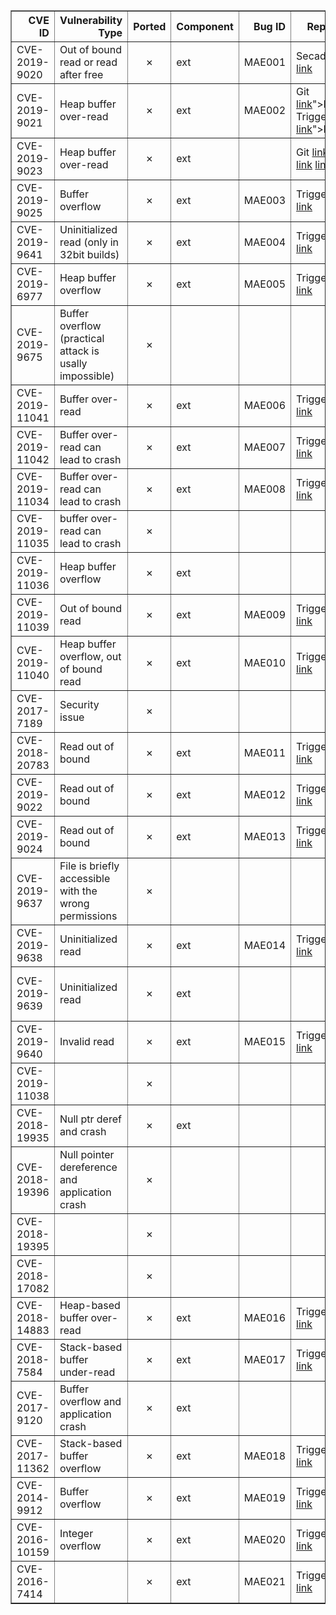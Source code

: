 <table border="1" class="dataframe">
  <thead>
    <tr style="text-align: right;">
      <th>CVE ID</th>
      <th>Vulnerability Type</th>
      <th>Ported</th>
      <th>Component</th>
      <th>Bug ID</th>
      <th>Report</th>
      <th>Fix</th>
      <th>Notes</th>
    </tr>
  </thead>
  <tbody>
    <tr>
      <td>CVE-2019-9020</td>
      <td>Out of bound read or read after free</td>
      <td><center>&#10007;</center></td>
      <td>ext</td>
      <td>MAE001</td>
      <td>Secadv  <a href="https://security.netapp.com/advisory/ntap-20190321-0001/">link</a></td>
      <td>Fix <a href="https://bugs.php.net/bug.php?id=77242">link</a></td>
      <td></td>
    </tr>
    <tr>
      <td>CVE-2019-9021</td>
      <td>Heap buffer over-read</td>
      <td><center>&#10007;</center></td>
      <td>ext</td>
      <td>MAE002</td>
      <td>Git <a href="<a href="https://bugs.php.net/bug.php?id=77247">link</a>">link</a> Trigger <a href="<a href="https://bugs.php.net/bug.php?id=77247">link</a>">link</a></td>
      <td></td>
      <td></td>
    </tr>
    <tr>
      <td>CVE-2019-9023</td>
      <td>Heap buffer over-read</td>
      <td><center>&#10007;</center></td>
      <td>ext</td>
      <td></td>
      <td>Git <a href="http://git.php.net/?p=php-src.git;a=blobdiff;f=ext/mbstring/oniguruma/regparse.c;h=252ca187120238a77055ca51b40f7e5f14250d9c;hp=d2925f1e81b0bb827db02b260cca1058355135d2;hb=20407d06ca3cb5eeb10f876a812b40c381574bcc;hpb=a918020c03880e12ac9f38e11a4a3789491a5f85,Git">link</a> <a href="http://git.php.net/?p=php-src.git;a=commit;h=9d6c59eeea88a3e9d7039cb4fed5126ef704593a,Git">link</a> <a href="http://git.php.net/?p=php-src.git;a=commitdiff;h=28362ed4fae6969b5a8878591a5a06eadf114e03;hp=20407d06ca3cb5eeb10f876a812b40c381574bcc">link</a></td>
      <td></td>
      <td>ext/mbstring/oniguruma folder not present anymore.</td>
    </tr>
    <tr>
      <td>CVE-2019-9025</td>
      <td>Buffer overflow</td>
      <td><center>&#10007;</center></td>
      <td>ext</td>
      <td>MAE003</td>
      <td>Trigger <a href="https://bugs.php.net/bug.php?id=77381">link</a></td>
      <td>Fix <a href="http://git.php.net/?p=php-src.git;a=blobdiff;f=ext/mbstring/php_mbregex.c;h=85219b00e4f0300fce747f42f363608adce01fd4;hp=68922b696653af386a8b5faca06ff99d66e0f75a;hb=e617f03066ce81d26f56c06d6bd7787c7de08703;hpb=e40027ef0f508be87b323f61532cea0104212b53">link</a></td>
      <td></td>
    </tr>
    <tr>
      <td>CVE-2019-9641</td>
      <td>Uninitialized read (only in 32bit builds)</td>
      <td><center>&#10007;</center></td>
      <td>ext</td>
      <td>MAE004</td>
      <td>Trigger <a href="https://bugs.php.net/bug.php?id=77509">link</a></td>
      <td>Fix <a href="https://bugs.php.net/bug.php?id=77509">link</a></td>
      <td></td>
    </tr>
    <tr>
      <td>CVE-2019-6977</td>
      <td>Heap buffer overflow</td>
      <td><center>&#10007;</center></td>
      <td>ext</td>
      <td>MAE005</td>
      <td>Trigger <a href="https://bugs.php.net/bug.php?id=77270">link</a></td>
      <td>Fix <a href="http://git.php.net/?p=php-src.git;a=blobdiff;f=ext/gd/libgd/gd_color.c;h=e6f539bc75b5520001fbad71fda977d7c5fdd96c;hp=a4e56b1c40157b7f9334967bcd101f63a47f919b;hb=7a12dad4dd6c370835b13afae214b240082c7538;hpb=1cc2182bcc81e185c14837e659d12b268cb99d63">link</a></td>
      <td></td>
    </tr>
    <tr>
      <td>CVE-2019-9675</td>
      <td>Buffer overflow (practical attack is usally impossible)</td>
      <td><center>&#10007;</center></td>
      <td></td>
      <td></td>
      <td></td>
      <td></td>
      <td><a href="https://www.php.net/ChangeLog-7.php">link</a></td>
    </tr>
    <tr>
      <td>CVE-2019-11041</td>
      <td>Buffer over-read</td>
      <td><center>&#10007;</center></td>
      <td>ext</td>
      <td>MAE006</td>
      <td>Trigger <a href="https://bugs.php.net/bug.php?id=78222">link</a></td>
      <td>Fix <a href="http://git.php.net/?p=php-src.git;a=blobdiff;f=ext/exif/exif.c;h=aa272c1d2b2df09593f7d2b98b46f4c64f2f0bfb;hp=e04290376ce57cdcc1c7e1dfad9f323d8cfb98bb;hb=f22101c8308669bb63c03a73a2cac2408d844f38;hpb=d561a998c9313749ad2b488685e5c2bec661bc69">link</a></td>
      <td></td>
    </tr>
    <tr>
      <td>CVE-2019-11042</td>
      <td>Buffer over-read can lead to crash</td>
      <td><center>&#10007;</center></td>
      <td>ext</td>
      <td>MAE007</td>
      <td>Trigger <a href="https://bugs.php.net/bug.php?id=78256">link</a></td>
      <td>Fix <a href="https://bugs.php.net/bug.php?id=78256">link</a></td>
      <td></td>
    </tr>
    <tr>
      <td>CVE-2019-11034</td>
      <td>Buffer over-read can lead to crash</td>
      <td><center>&#10007;</center></td>
      <td>ext</td>
      <td>MAE008</td>
      <td>Trigger <a href="https://bugs.php.net/bug.php?id=78256">link</a></td>
      <td>Fix <a href="http://git.php.net/?p=php-src.git;a=blobdiff;f=ext/exif/exif.c;h=0b5bb5ae2123989a28b2112ab5506777083ad9d5;hp=fe89b854711879274555bdc762ea6e7fa518fa59;hb=f3aefc6d071b807ddacae0a0bc49f09c38e18490;hpb=0ecac37c40a27ffbd59f34b5920735ee0b7f994c">link</a></td>
      <td></td>
    </tr>
    <tr>
      <td>CVE-2019-11035</td>
      <td>buffer over-read can lead to crash</td>
      <td><center>&#10007;</center></td>
      <td></td>
      <td></td>
      <td></td>
      <td></td>
      <td></td>
    </tr>
    <tr>
      <td>CVE-2019-11036</td>
      <td>Heap buffer overflow</td>
      <td><center>&#10007;</center></td>
      <td>ext</td>
      <td></td>
      <td></td>
      <td></td>
      <td>File has changed since then.</td>
    </tr>
    <tr>
      <td>CVE-2019-11039</td>
      <td>Out of bound read</td>
      <td><center>&#10007;</center></td>
      <td>ext</td>
      <td>MAE009</td>
      <td>Trigger <a href="https://bugs.php.net/bug.php?id=77950">link</a></td>
      <td>Fix <a href="http://git.php.net/?p=php-src.git;a=blobdiff;f=ext/iconv/iconv.c;h=b4a2abe08d9a02e9e6c07f51a8f4ebe895f0d003;hp=f86d0ae031987a12d45b9c10efc255f58262966b;hb=7cf7148a8f8f4f55fb04de2a517d740bb6253eac;hpb=ed6dee9a198c904ad5e03113e58a2d2c200f5184">link</a></td>
      <td></td>
    </tr>
    <tr>
      <td>CVE-2019-11040</td>
      <td>Heap buffer overflow, out of bound read</td>
      <td><center>&#10007;</center></td>
      <td>ext</td>
      <td>MAE010</td>
      <td>Trigger <a href="https://bugs.php.net/bug.php?id=77950">link</a></td>
      <td>Fix <a href="http://git.php.net/?p=php-src.git;a=blobdiff;f=ext/exif/exif.c;h=605b37923f888d320a87947a58f19fd2122475e8;hp=d174def80c1355fc54d09a0ae754ced64d85768d;hb=73ff4193be24192c894dc0502d06e2b2db35eefb;hpb=16e037bd46359a31f218ee220ff09f1c3270e489">link</a></td>
      <td></td>
    </tr>
    <tr>
      <td>CVE-2017-7189</td>
      <td>Security issue</td>
      <td><center>&#10007;</center></td>
      <td></td>
      <td></td>
      <td></td>
      <td></td>
      <td>Bug report marked as private.</td>
    </tr>
    <tr>
      <td>CVE-2018-20783</td>
      <td>Read out of bound</td>
      <td><center>&#10007;</center></td>
      <td>ext</td>
      <td>MAE011</td>
      <td>Trigger <a href="https://bugs.php.net/bug.php?id=77143">link</a></td>
      <td>Fix <a href="http://git.php.net/?p=php-src.git;a=blobdiff;f=ext/phar/phar.c;h=47ff8cd790730dbc3520e47faa86327e2987a238;hp=780be432570e80dd34c1a9c217ef87ade22bf136;hb=48f0f73f75c0059ba5d9b73cb4e5faeeaea49c47;hpb=7edc639b9ff1c3576773d79d016abbeed1f93846">link</a></td>
      <td></td>
    </tr>
    <tr>
      <td>CVE-2019-9022</td>
      <td>Read out of bound</td>
      <td><center>&#10007;</center></td>
      <td>ext</td>
      <td>MAE012</td>
      <td>Trigger <a href="https://bugs.php.net/bug.php?id=77369">link</a></td>
      <td>Fix <a href="http://git.php.net/?p=php-src.git;a=commitdiff;h=8d3dfabef459fe7815e8ea2fd68753fd17859d7b;hp=31f59e1f3074ab344b473dde6077a6844ca87264">link</a></td>
      <td></td>
    </tr>
    <tr>
      <td>CVE-2019-9024</td>
      <td>Read out of bound</td>
      <td><center>&#10007;</center></td>
      <td>ext</td>
      <td>MAE013</td>
      <td>Trigger <a href="https://bugs.php.net/bug.php?id=77380">link</a></td>
      <td>Fix <a href="http://git.php.net/?p=php-src.git;a=blobdiff;f=ext/xmlrpc/libxmlrpc/base64.c;h=a4fa19327b76dc43880934bfd703500aeae35c52;hp=5ebdf31f7adeb9fd5f9f69b37d86ce22e4d05ce4;hb=1cc2182bcc81e185c14837e659d12b268cb99d63;hpb=28362ed4fae6969b5a8878591a5a06eadf114e03">link</a></td>
      <td></td>
    </tr>
    <tr>
      <td>CVE-2019-9637</td>
      <td>File is briefly accessible with the wrong permissions</td>
      <td><center>&#10007;</center></td>
      <td></td>
      <td></td>
      <td></td>
      <td></td>
      <td>??? Not sure how to find trigger condition in system.</td>
    </tr>
    <tr>
      <td>CVE-2019-9638</td>
      <td>Uninitialized read</td>
      <td><center>&#10007;</center></td>
      <td>ext</td>
      <td>MAE014</td>
      <td>Trigger <a href="https://bugs.php.net/bug.php?id=77563">link</a></td>
      <td>Fix <a href="http://git.php.net/?p=php-src.git;a=blobdiff;f=ext/exif/exif.c;h=fe89b854711879274555bdc762ea6e7fa518fa59;hp=ea88a8f115e8a366f5f7419a01b1acf58260d420;hb=8ac6fee8562533a15db90062117210ed28b44fea;hpb=5f0e62a3e5b525163e538aaab0161c2c8c5d057b">link</a></td>
      <td></td>
    </tr>
    <tr>
      <td>CVE-2019-9639</td>
      <td>Uninitialized read</td>
      <td><center>&#10007;</center></td>
      <td>ext</td>
      <td></td>
      <td></td>
      <td></td>
      <td>In the same patch as bugMAE014 but somehow the fix isn't there anymore.</td>
    </tr>
    <tr>
      <td>CVE-2019-9640</td>
      <td>Invalid read</td>
      <td><center>&#10007;</center></td>
      <td>ext</td>
      <td>MAE015</td>
      <td>Trigger <a href="https://bugs.php.net/bug.php?id=77540">link</a></td>
      <td>Fix <a href="http://git.php.net/?p=php-src.git;a=blobdiff;f=ext/exif/exif.c;h=ea88a8f115e8a366f5f7419a01b1acf58260d420;hp=b4563927a5058e93ad55074fe367e4bac0ef987e;hb=5f0e62a3e5b525163e538aaab0161c2c8c5d057b;hpb=5e824a88d073d282c4f358f186cb87ddc284f83d">link</a></td>
      <td></td>
    </tr>
    <tr>
      <td>CVE-2019-11038</td>
      <td></td>
      <td><center>&#10007;</center></td>
      <td></td>
      <td></td>
      <td></td>
      <td></td>
      <td>Bug in graphical extension.</td>
    </tr>
    <tr>
      <td>CVE-2018-19935</td>
      <td>Null ptr deref and crash</td>
      <td><center>&#10007;</center></td>
      <td>ext</td>
      <td></td>
      <td></td>
      <td></td>
      <td>Code not present anymore.</td>
    </tr>
    <tr>
      <td>CVE-2018-19396</td>
      <td>Null pointer dereference and application crash</td>
      <td><center>&#10007;</center></td>
      <td></td>
      <td></td>
      <td></td>
      <td></td>
      <td>??? Not sure how to find trigger condition in system.</td>
    </tr>
    <tr>
      <td>CVE-2018-19395</td>
      <td></td>
      <td><center>&#10007;</center></td>
      <td></td>
      <td></td>
      <td></td>
      <td></td>
      <td>??? Not sure how to find trigger condition in system.</td>
    </tr>
    <tr>
      <td>CVE-2018-17082</td>
      <td></td>
      <td><center>&#10007;</center></td>
      <td></td>
      <td></td>
      <td></td>
      <td></td>
      <td>Bug in component Apache2.</td>
    </tr>
    <tr>
      <td>CVE-2018-14883</td>
      <td>Heap-based buffer over-read</td>
      <td><center>&#10007;</center></td>
      <td>ext</td>
      <td>MAE016</td>
      <td>Trigger <a href="https://bugs.php.net/bug.php?id=76423">link</a></td>
      <td>Fix <a href="http://git.php.net/?p=php-src.git;a=blobdiff;f=ext/exif/exif.c;h=1147980f7730de0dfd13904a2ea6461bbf4eded8;hp=e535278fc9664f5b7e5ddcdb6baec07426b8efd6;hb=1baeae42703f9b2ec21fff787146eeca08d45535;hpb=fe3d53f4437718fad63850695970dddd63144af5">link</a></td>
      <td></td>
    </tr>
    <tr>
      <td>CVE-2018-7584</td>
      <td>Stack-based buffer under-read</td>
      <td><center>&#10007;</center></td>
      <td>ext</td>
      <td>MAE017</td>
      <td>Trigger <a href="https://bugs.php.net/bug.php?id=75981">link</a></td>
      <td>Fix <a href="http://git.php.net/?p=php-src.git;a=blobdiff;f=ext/standard/http_fopen_wrapper.c;h=75d21c0761658cf32ac8960eb47bd9ec1d2cfa52;hp=f6b0368d4ef423efbc366b29214f1f69e8ad3878;hb=7cf491b661ee57a11b79f99416c6296bae2f27a0;hpb=8354a831031167c715898a8af09a2a743784ab6b">link</a></td>
      <td></td>
    </tr>
    <tr>
      <td>CVE-2017-9120</td>
      <td>Buffer overflow and application crash</td>
      <td><center>&#10007;</center></td>
      <td>ext</td>
      <td></td>
      <td></td>
      <td></td>
      <td>Fix isn't even in the code.</td>
    </tr>
    <tr>
      <td>CVE-2017-11362</td>
      <td>Stack-based buffer overflow</td>
      <td><center>&#10007;</center></td>
      <td>ext</td>
      <td>MAE018</td>
      <td>Trigger <a href="https://bugs.php.net/bug.php?id=74603">link</a></td>
      <td>Fix <a href="http://git.php.net/?p=php-src.git;a=commitdiff;h=95c4564f939c916538579ef63602a3cd31941c51;hp=9c5717d0decd56710129a5599fe5d38f82a7bab2">link</a></td>
      <td></td>
    </tr>
    <tr>
      <td>CVE-2014-9912</td>
      <td>Buffer overflow</td>
      <td><center>&#10007;</center></td>
      <td>ext</td>
      <td>MAE019</td>
      <td>Trigger <a href="https://bugs.php.net/bug.php?id=67397">link</a></td>
      <td>Fix <a href="http://git.php.net/?p=php-src.git;a=blobdiff;f=ext/intl/locale/locale_methods.c;h=0597182bdc69ea3c089fb269d8be7758d2daa57d;hp=8eb663cb167d6044f6051a3e2fd9952c3c213982;hb=2a29add9e41cf98eb516be6bafd66a13cb42b9b3;hpb=5ecee6ebce576142fd13d2d1ec0bd52dac3086f9">link</a></td>
      <td></td>
    </tr>
    <tr>
      <td>CVE-2016-10159</td>
      <td>Integer overflow</td>
      <td><center>&#10007;</center></td>
      <td>ext</td>
      <td>MAE020</td>
      <td>Trigger <a href="https://bugs.php.net/bug.php?id=73764">link</a></td>
      <td>Fix <a href="https://github.com/php/php-src/commit/ca46d0acbce55019b970fcd4c1e8a10edfdded93">link</a></td>
      <td></td>
    </tr>
    <tr>
      <td>CVE-2016-7414</td>
      <td></td>
      <td><center>&#10007;</center></td>
      <td>ext</td>
      <td>MAE021</td>
      <td>Trigger <a href="https://bugs.php.net/bug.php?id=72928">link</a></td>
      <td>Fix <a href="https://github.com/php/php-src/commit/0bfb970f43acd1e81d11be1154805f86655f15d5?w=1">link</a></td>
      <td></td>
    </tr>
  </tbody>
</table>